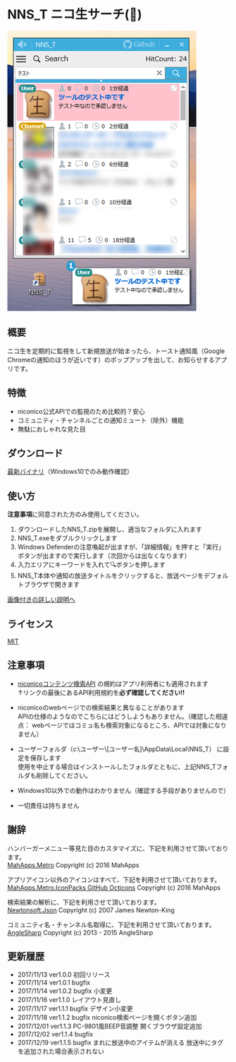 ﻿# NNS_T ニコ生サーチ(🍞)
![アプリスクリーンショット](https://github.com/TN8001/NNS_T/blob/master/AppImage.png)
## 概要
ニコ生を定期的に監視をして新規放送が始まったら、トースト通知風（Google Chromeの通知のほうが近いです）のポップアップを出して、お知らせするアプリです。
## 特徴
* niconico公式APIでの監視のため比較的？安心
* コミュニティ・チャンネルごとの通知ミュート（除外）機能
* 無駄におしゃれな見た目
## ダウンロード
[最新バイナリ](https://github.com/TN8001/NNS_T/releases/download/v1.1.4/NNS_T.zip)（Windows10でのみ動作確認）
## 使い方
**注意事項**に同意された方のみ使用してください。
1. ダウンロードしたNNS_T.zipを展開し、適当なフォルダに入れます
2. NNS_T.exeをダブルクリックします
3. Windows Defenderの注意喚起が出ますが、「詳細情報」を押すと「実行」ボタンが出ますので実行します（次回からは出なくなります）
4. 入力エリアにキーワードを入れて🔍ボタンを押します
5. NNS_T本体や通知の放送タイトルをクリックすると、放送ページをデフォルトブラウザで開きます

[画像付きの詳しい説明へ](https://github.com/TN8001/NNS_T/blob/master/How2Use/README.md)
## ライセンス
[MIT](https://github.com/TN8001/NNS_T/blob/master/LICENSE)
## 注意事項
* [niconicoコンテンツ検索API](http://site.nicovideo.jp/search-api-docs/search.html)
の規約はアプリ利用者にも適用されます  
↑リンクの最後にあるAPI利用規約を**必ず確認してください!!**
* niconicoのwebページでの検索結果と異なることがあります  
APIの仕様のようなのでこちらにはどうしようもありません。（確認した相違点： webページではコミュ名も検索対象になるところ、APIでは対象になりません）

* ユーザーフォルダ（c:\ユーザー\\[ユーザー名]\AppData\Local\NNS_T）
に設定を保存します  
使用を中止する場合はインストールしたフォルダとともに、上記NNS_Tフォルダも削除してください。
* Windows10以外での動作はわかりません（確認する手段がありませんので）
* 一切責任は持ちません
## 謝辞
ハンバーガーメニュー等見た目のカスタマイズに、下記を利用させて頂いております。  
[MahApps.Metro](https://github.com/MahApps/MahApps.Metro) Copyright (c) 2016 MahApps

アプリアイコン以外のアイコンはすべて、下記を利用させて頂いております。  
[MahApps.Metro.IconPacks GitHub Octicons](https://github.com/MahApps/MahApps.Metro) Copyright (c) 2016 MahApps

検索結果の解析に、下記を利用させて頂いております。  
[Newtonsoft.Json](https://www.newtonsoft.com/json) Copyright (c) 2007 James Newton-King

コミュニティ名・チャンネル名取得に、下記を利用させて頂いております。  
[AngleSharp](https://anglesharp.github.io/) Copyright (c) 2013 - 2015 AngleSharp
## 更新履歴
* 2017/11/13 ver1.0.0 初回リリース
* 2017/11/14 ver1.0.1 bugfix
* 2017/11/14 ver1.0.2 bugfix 小変更
* 2017/11/16 ver1.1.0 レイアウト見直し
* 2017/11/17 ver1.1.1 bugfix デザイン小変更
* 2017/11/18 ver1.1.2 bugfix niconico検索ページを開くボタン追加
* 2017/12/01 ver1.1.3 PC-9801風BEEP音調整 開くブラウザ設定追加
* 2017/12/02 ver1.1.4 bugfix
* 2017/12/19 ver1.1.5 bugfix まれに放送中のアイテムが消える 放送中にタグを追加された場合表示されない

